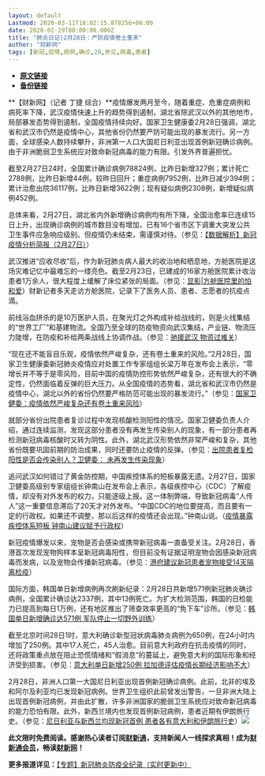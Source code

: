```yaml
---
layout: default
Lastmod: 2020-03-11T18:02:15.878256+00:00
date: 2020-02-29T00:00:00.000Z
title: "肺炎日记|2月28日：严防疫情卷土重来"
author: "财新网"
tags: [新冠,疫情,病例,确诊,28,参见,病毒,患者]
---
```


* [**原文链接**](http://china.caixin.com/2020-02-29/101521979.html)
* [**备份链接**](http://archive.ph/NBMSA)


**【财新网】（记者 丁捷 综合）**疫情爆发两月至今，随着重症、危重症病例和病死率下降，武汉疫情快速上升的趋势得到遏制，湖北省除武汉以外的其他地市，局部暴发态势得到遏制，全国疫情持续向好。国家卫生健康委2月28日强调，湖北省和武汉市仍然是疫情中心，其他省份仍然要严防可能出现的暴发流行。另一方面，全球感染人数持续攀升，非洲第一人口大国尼日利亚出现首例新冠确诊病例。由于非洲脆弱卫生系统应对致命新冠病毒的能力有限。引发外界普遍担忧。

截至2月27日24时，全国累计确诊病例78824例，比昨日新增327例；累计死亡2788例，比昨日新增44例，较昨日回升；重症病例7952例，比昨日减少394例；累计治愈出院36117例，比昨日新增3622例；现有疑似病例2308例，新增疑似病例452例。

总体来看，2月27日，湖北省内外新增确诊病例均有所下降，全国治愈率已连续15日上升，出现确诊病例的城市数目没有增加，已有16个省市区下调重大突发公共卫生事件应急响应级别。但疫情仍未结束，需谨慎对待。（参见：[【数据解析】新冠疫情分析简报（2月27日）](http://database.caixin.com/2020-02-28/101521547.html)）

武汉推进“应收尽收”后，作为新冠肺炎病人最大的收治地和栖息地，方舱医院是这场灾难记忆中最难忘的一缕亮色。截至2月23日，已建成的16家方舱医院累计收治患者1万余人，很大程度上缓解了床位紧张的局面。（参见：[显影|方舱医院里的怕和爱](http://china.caixin.com/2020-02-28/101521816.html)）财新记者多天走访方舱医院，记录下了医务人员、患者、志愿者的抗疫点滴。

前线浴血拼杀的是10万医护人员，在聚光灯之外构成补给战线的，则是火线集结的“世界工厂”和基建物流。全国乃至全球的防疫物资向武汉集结，产业链、物流压力陡增，在防疫和补给两条战线上协调作战。（参见：[驰援武汉 物资过难关](http://weekly.caixin.com/2020-02-22/101518914.html)）

“现在还不能盲目乐观，疫情依然严峻复杂，还有卷土重来的风险。”2月28日，国家卫生健康委新冠肺炎疫情应对处置工作专家组组长梁万年在发布会上表示，“零增长并不等于是零风险，目前中国的疫情防控形势依然严峻复杂，还有很大的不确定性，仍然面临着反弹的巨大压力。从全国疫情的态势看，湖北省和武汉市仍然是疫情中心，湖北以外的省份仍然要严格防范可能出现的暴发流行。”（参见：[国家卫健委：疫情依然严峻复杂还有卷土重来风险](http://china.caixin.com/2020-02-28/101521793.html)）

就部分省份出院患者复诊过程中发现核酸检测阳性的情况。国家卫健委负责人介绍，通过连续监测，发现这部分患者没有再发生传染别人的现象，有一部分患者再检测新冠病毒核酸时又转为阴性。此外，湖北武汉形势依然非常严峻和复杂，其他省份既要巩固前期的防治成果，同时还要防止疫情的反弹。（参见：[出院患者复检阳性是否会传染别人？卫健委： 未再发生传染现象](http://china.caixin.com/2020-02-28/101521693.html)）

追问武汉如何错过了黄金防控期，中国疾控体系的短板暴露无遗。2月27日，国家卫健委高级别专家组组长钟南山在发布会上表示，各级疾控中心（CDC）了解疫情，却没有对外发布的权力，只能逐级上报。这一体制弊端，导致新冠病毒“人传人”这一重要信息滞后了20天才对外发布。“中国CDC的地位要提高，而且要有一定的行政权。如果还不调整，那以后这样的疫情还会出现。”钟南山说。（[疫情暴露疾控体系短板 钟南山建议赋予行政权](http://china.caixin.com/2020-02-27/101521311.html)）

新冠疫情爆发以来，宠物是否会感染或携带新冠病毒一直备受关注。2月28日，香港首次发现宠物狗样本呈新冠病毒阳性，但目前没有证据证明宠物会因感染新冠病毒而发病，以及宠物会传播新冠病毒。（参见：[港府建议新冠患者宠物接受14天隔离检疫](http://china.caixin.com/2020-02-28/101521893.html)）

国际方面，韩国单日新增病例再次刷新纪录：2月28日共新增571例新冠肺炎确诊病例，全国累计确诊达2337例，其中13例死亡。为扩大检测范围，韩国的日检能力已提高到每日1万例，还有地区推出了筛查效率更高的“免下车”诊所。（参见：[韩国单日新增确诊达571例 军队停止一切野外训练](http://international.caixin.com/2020-02-28/101521737.html)）

截至北京时间28日1时，意大利确诊新型冠状病毒肺炎病例为650例，在24小时内增加了250例。其中17人死亡，45人治愈。目前意大利政府在抗击疫情的同时，还将政策重点放在阻止恐慌情绪和“假消息”的蔓延上，避免意大利的国际形象和经济受到损害。（参见：[意大利单日新增250例 拉加德评估疫情长期经济影响不大](http://international.caixin.com/2020-02-28/101521670.html)）

2月28日，非洲人口第一大国尼日利亚出现首例新冠确诊病例。此前，北非的埃及和阿尔及利亚均已发现新冠病例。世界卫生组织此前曾发出警告，一旦非洲大陆上出现首例新冠病例，并由此扩散，许多非洲国家的脆弱卫生系统应对致命新冠病毒的能力恐怕有限。此外，新西兰境内也发现首例新冠病例，患者近期有伊朗旅行史。（参见：[尼日利亚与新西兰均现新冠首例 患者各有意大利和伊朗旅行史](http://international.caixin.com/2020-02-28/101521696.html)）[![](/images/post/d02a42d9cb3dec9320e5f550278911c7.ico)](http://china.caixin.com/2020-02-29/101521979.html)

**此文限时免费阅读。感谢热心读者订阅[财新通](http://mall.caixin.com/mall/web/product/product.html?id=733&originReferrer=appfree&channelSource=appfree)，支持新闻人一线探求真相！成为[财新通会员](http://mall.caixin.com/mall/web/list/list.html?type=127&originReferrer=appfree&channelSource=appfree)，畅读[财新网](https://datayi.cn/1lnZaaidYRRn)！**

**更多报道详见：**[【专题】新冠肺炎防疫全纪录（实时更新中）](http://m.app.caixin.com/m_topic_detail/1473.html)

